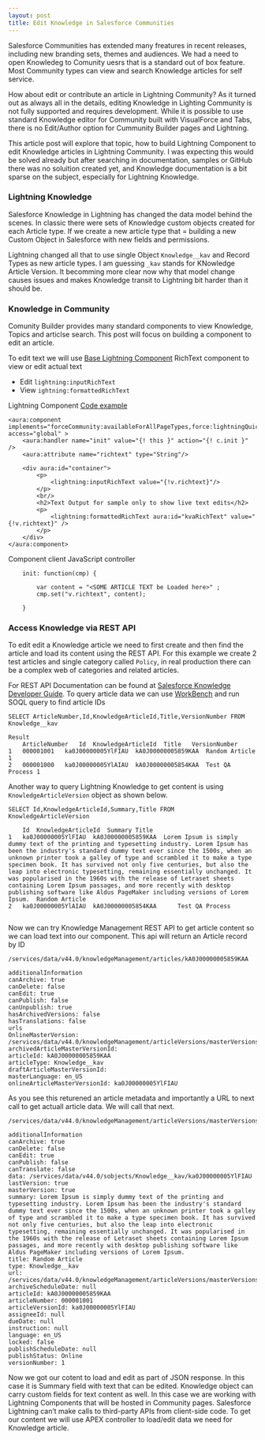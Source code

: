 ```yaml
---
layout: post
title: Edit Knowledge in Salesforce Communities
---
```


Salesforce Communities has extended many freatures in recent releases, including new branding sets, themes and audiences. We had a need to open Knowledeg to Comunity uesrs that is a standard out of box feature. Most Community types can view and search Knowledge articles for self service. 

How about edit or contribute an article in Lightning Community? As it turned out as always all in the details, editing Knowledge in Lighting Community is not fully supported and requires development. While it is possible to use standard Knowledge editor for Community built with VisualForce and Tabs, there is no Edit/Author option for Cummunity Builder pages and Lightning.

This article post will explore that topic, how to build Lightning Component to edit Knowledge articles in Lightning Community. I was expecting this would be solved already but after searching in documentation, samples or GitHub there was no soluition created yet, and Knowledge documentation is a bit sparse on the subject, especially for Lightning Knowledge.

### Lightning Knowledge

Salesforce Knowledge in Lightning has changed the data model behind the scenes. In classic there were sets of Knowledge custom objects created for each Article type.
If we create a new article type that = building a new Custom Object in Salesforce with new fields and permissions.

Lightning changed all that to use single Object `Knowledge__kav` and Record Types as new article types. I am guessing `_kav` stands for KNowledge Article Version. It becomming more clear now why that model change causes issues and makes Knowledge transit to Lightning bit harder than it should be.

### Knowledge in Community

Comunity Builder provides many standard components to view Knowledge, Topics and articlse search. This post will focus on building a component to edit an article.

To edit text we will use [Base Lightning Component](https://developer.salesforce.com/docs/component-library/overview/components) RichText component to view or edit actual text 

* Edit `lightning:inputRichText`
* View `ightning:formattedRichText`

Lightning Component [Code example](https://github.com/iandrosov/sfdx-lex-knowledge-edit)

```
<aura:component implements="forceCommunity:availableForAllPageTypes,force:lightningQuickAction" access="global" >
	<aura:handler name="init" value="{! this }" action="{! c.init }" />
    <aura:attribute name="richtext" type="String"/>

    <div aura:id="container">
        <p>
            <lightning:inputRichText value="{!v.richtext}"/>
        </p> 
        <br/>
        <h2>Text Output for sample only to show live text edits</h2>
        <p>
            <lightning:formattedRichText aura:id="kvaRichText" value="{!v.richtext}" />
        </p>
    </div>
</aura:component>
```

Component client JavaScript controller

```
    init: function(cmp) {
  
		var content = "<SOME ARTICLE TEXT be Loaded here>" ; 
        cmp.set("v.richtext", content);
      
    }

```

### Access Knowledge via REST API
To edit edit a Knowledge article we need to first create and then find the article and load its content using the REST API. For this example we create 2 test articles and single category called `Policy`, in real production there can be a complex web of categories and related articles.

For REST API Documentation can be found at [Salesforce Knowledge Developer Guide](https://developer.salesforce.com/docs/atlas.en-us.knowledge_dev.meta/knowledge_dev/knowledge_REST_retrieve_article_version.htm). To query article data we can use [WorkBench](https://workbench.developerforce.com) and run SOQL query to find article IDs

```
SELECT ArticleNumber,Id,KnowledgeArticleId,Title,VersionNumber FROM Knowledge__kav

Result
 	ArticleNumber	Id	KnowledgeArticleId	Title	VersionNumber
1	000001001	ka0J00000005YlFIAU	kA0J00000005859KAA	Random Article	1
2	000001000	ka0J00000005YlAIAU	kA0J00000005854KAA	Test QA Process	1
```

Another way to query Lightning Knowledge to get content is using `KnowledgeArticleVersion` object as shown below.

```
SELECT Id,KnowledgeArticleId,Summary,Title FROM KnowledgeArticleVersion

 	Id	KnowledgeArticleId	Summary	Title
1	ka0J00000005YlFIAU	kA0J00000005859KAA	Lorem Ipsum is simply dummy text of the printing and typesetting industry. Lorem Ipsum has been the industry's standard dummy text ever since the 1500s, when an unknown printer took a galley of type and scrambled it to make a type specimen book. It has survived not only five centuries, but also the leap into electronic typesetting, remaining essentially unchanged. It was popularised in the 1960s with the release of Letraset sheets containing Lorem Ipsum passages, and more recently with desktop publishing software like Aldus PageMaker including versions of Lorem Ipsum.	Random Article
2	ka0J00000005YlAIAU	kA0J00000005854KAA		Test QA Process


```

Now we can try Knowledge Management REST API to get article content so we can load text into our component. This api will return an Article record by ID

```
/services/data/v44.0/knowledgeManagement/articles/kA0J00000005859KAA

additionalInformation
canArchive: true
canDelete: false
canEdit: true
canPublish: false
canUnpublish: true
hasArchivedVersions: false
hasTranslations: false
urls
OnlineMasterVersion: /services/data/v44.0/knowledgeManagement/articleVersions/masterVersions/ka0J00000005YlFIAU
archivedArticleMasterVersionId:
articleId: kA0J00000005859KAA
articleType: Knowledge__kav
draftArticleMasterVersionId:
masterLanguage: en_US
onlineArticleMasterVersionId: ka0J00000005YlFIAU
```

As you see this returened an article metadata and importantly a URL to next call to get actuall article data. We will call that next.

```
/services/data/v44.0/knowledgeManagement/articleVersions/masterVersions/ka0J00000005YlFIAU

additionalInformation
canArchive: true
canDelete: false
canEdit: true
canPublish: false
canTranslate: false
data: /services/data/v44.0/sobjects/Knowledge__kav/ka0J00000005YlFIAU
lastVersion: true
masterVersion: true
summary: Lorem Ipsum is simply dummy text of the printing and typesetting industry. Lorem Ipsum has been the industry's standard dummy text ever since the 1500s, when an unknown printer took a galley of type and scrambled it to make a type specimen book. It has survived not only five centuries, but also the leap into electronic typesetting, remaining essentially unchanged. It was popularised in the 1960s with the release of Letraset sheets containing Lorem Ipsum passages, and more recently with desktop publishing software like Aldus PageMaker including versions of Lorem Ipsum.
title: Random Article
type: Knowledge__kav
url: /services/data/v44.0/knowledgeManagement/articleVersions/masterVersions/ka0J00000005YlFIAU
archiveScheduleDate: null
articleId: kA0J00000005859KAA
articleNumber: 000001001
articleVersionId: ka0J00000005YlFIAU
assigneeId: null
dueDate: null
instruction: null
language: en_US
locked: false
publishScheduleDate: null
publishStatus: Online
versionNumber: 1

```
Now we got our cotent to load and edit as part of JSON response. In this case it is Summary field with text that can be edited. Knowledge object can carry custom fields for text content as well.
In this case we are working with Lightning Components that will be hosted in Community pages. Salesforce Lightning can’t make calls to third-party APIs from client-side code. To get our content we will use APEX controller to load/edit data we need for Knowledge article.




